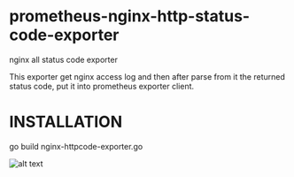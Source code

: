# prometheus-nginx-http-status-code-exporter
nginx all status code exporter

This exporter get nginx access log and then after parse from it the returned status code, put it into prometheus exporter client.

# INSTALLATION
go build nginx-httpcode-exporter.go





![alt text](https://raw.githubusercontent.com/daniele-parise/prometheus-nginx-http-status-code-exporter/master/dashboard.png)
